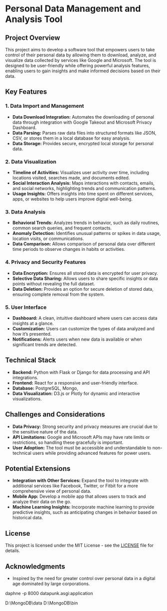 # Personal Data Management and Analysis Tool

## Project Overview

This project aims to develop a software tool that empowers users to take control of their personal data by allowing them to download, analyze, and visualize data collected by services like Google and Microsoft. The tool is designed to be user-friendly while offering powerful analysis features, enabling users to gain insights and make informed decisions based on their data.

## Key Features

### 1. Data Import and Management
- **Data Download Integration:** Automates the downloading of personal data through integration with Google Takeout and Microsoft Privacy Dashboard.
- **Data Parsing:** Parses raw data files into structured formats like JSON, CSV, or stores them in a local database for easy analysis.
- **Data Storage:** Provides secure, encrypted local storage for personal data.

### 2. Data Visualization
- **Timeline of Activities:** Visualizes user activity over time, including locations visited, searches made, and documents edited.
- **Social Interaction Analysis:** Maps interactions with contacts, emails, and social networks, highlighting trends and communication patterns.
- **Usage Insights:** Offers insights into time spent on different services, apps, or websites to help users improve digital well-being.

### 3. Data Analysis
- **Behavioral Trends:** Analyzes trends in behavior, such as daily routines, common search queries, and frequent contacts.
- **Anomaly Detection:** Identifies unusual patterns or spikes in data usage, location visits, or communications.
- **Data Comparison:** Allows comparison of personal data over different time periods to observe changes in habits or activities.

### 4. Privacy and Security Features
- **Data Encryption:** Ensures all stored data is encrypted for user privacy.
- **Selective Data Sharing:** Allows users to share specific insights or data points without revealing the full dataset.
- **Data Deletion:** Provides an option for secure deletion of stored data, ensuring complete removal from the system.

### 5. User Interface
- **Dashboard:** A clean, intuitive dashboard where users can access data insights at a glance.
- **Customization:** Users can customize the types of data analyzed and how it’s presented.
- **Notifications:** Alerts users when new data is available or when significant trends are detected.

## Technical Stack

- **Backend:** Python with Flask or Django for data processing and API integrations.
- **Frontend:** React for a responsive and user-friendly interface.
- **Database:** PostgreSQL, Mongo, 
- **Data Visualization:** D3.js or Plotly for dynamic and interactive visualizations.

## Challenges and Considerations

- **Data Privacy:** Strong security and privacy measures are crucial due to the sensitive nature of the data.
- **API Limitations:** Google and Microsoft APIs may have rate limits or restrictions, so handling these gracefully is important.
- **User Adoption:** The tool must be accessible and understandable to non-technical users while providing advanced features for power users.

## Potential Extensions

- **Integration with Other Services:** Expand the tool to integrate with additional services like Facebook, Twitter, or Fitbit for a more comprehensive view of personal data.
- **Mobile App:** Develop a mobile app that allows users to track and analyze their data on the go.
- **Machine Learning Insights:** Incorporate machine learning to provide predictive insights, such as anticipating changes in behavior based on historical data.

## License

This project is licensed under the MIT License - see the [LICENSE](LICENSE) file for details.

## Acknowledgments

- Inspired by the need for greater control over personal data in a digital age dominated by large corporations.






daphne -p 8000 datapunk.asgi:application

D:\MongoDB\data
D:\MongoDB\bin

